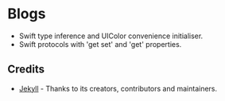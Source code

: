 
# Blogs

- Swift type inference and UIColor convenience initialiser.
- Swift protocols with 'get set' and 'get' properties.

## Credits

- [Jekyll](https://github.com/jekyll/jekyll) - Thanks to its creators, contributors and maintainers.